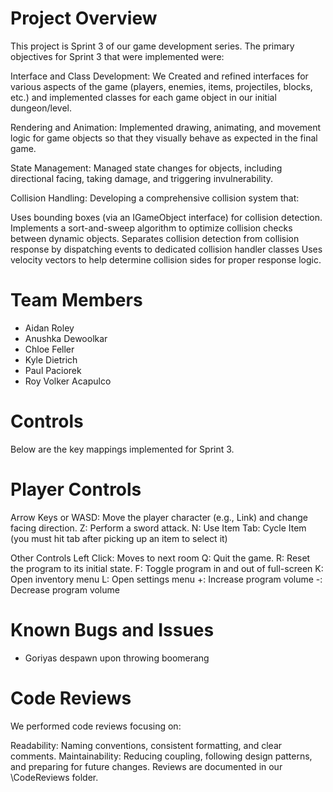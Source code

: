 # Project Overview
This project is Sprint 3 of our game development series. 
The primary objectives for Sprint 3 that were implemented were:

Interface and Class Development:
We Created and refined interfaces for various aspects of the game (players, enemies, items, projectiles, blocks, etc.)
and implemented classes for each game object in our initial dungeon/level.

Rendering and Animation:
Implemented drawing, animating, and movement logic for game objects 
so that they visually behave as expected in the final game.

State Management:
Managed state changes for objects, including directional facing, taking damage, 
and triggering invulnerability. 

Collision Handling:
Developing a comprehensive collision system that:

Uses bounding boxes (via an IGameObject interface) for collision detection.
Implements a sort-and-sweep algorithm to optimize collision checks between dynamic objects.
Separates collision detection from collision response by dispatching events to dedicated 
collision handler classes  Uses velocity vectors to help determine collision sides for 
proper response logic.

# Team Members
- Aidan Roley
- Anushka Dewoolkar 
- Chloe Feller
- Kyle Dietrich
- Paul Paciorek
- Roy Volker Acapulco

# Controls
Below are the key mappings implemented for Sprint 3. 

# Player Controls
Arrow Keys or WASD: Move the player character (e.g., Link) and change facing direction.
Z: Perform a sword attack.
N: Use Item
Tab: Cycle Item (you must hit tab after picking up an item to select it)

Other Controls
Left Click: Moves to next room
Q: Quit the game.
R: Reset the program to its initial state.
F: Toggle program in and out of full-screen
K: Open inventory menu
L: Open settings menu
+: Increase program volume
-: Decrease program volume



# Known Bugs and Issues
- Goriyas despawn upon throwing boomerang


# Code Reviews
We performed code reviews focusing on:

Readability: Naming conventions, consistent formatting, and clear comments.
Maintainability: Reducing coupling, following design patterns, and preparing for future changes.
Reviews are documented in our \CodeReviews folder.
